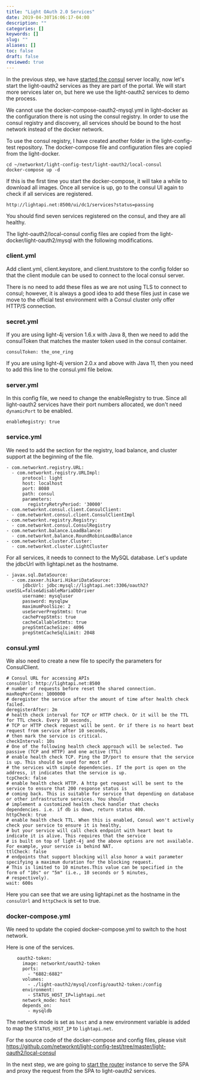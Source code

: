 ```yaml
---
title: "Light OAuth 2.0 Services"
date: 2019-04-30T16:06:17-04:00
description: ""
categories: []
keywords: []
slug: ""
aliases: []
toc: false
draft: false
reviewed: true
---
```


In the previous step, we have [started the consul][] server locally, now let's start the light-oauth2 services as they are part of the portal. We will start more services later on, but here we use the light-oauth2 services to demo the process. 

We cannot use the docker-compose-oauth2-mysql.yml in light-docker as the configuration there is not using the consul registry. In order to use the consul registry and discovery, all services should be bound to the host network instead of the docker network.  

To use the consul registry, I have created another folder in the light-config-test repository. The docker-compose file and configuration files are copied from the light-docker. 


```
cd ~/networknt/light-config-test/light-oauth2/local-consul
docker-compose up -d
```

If this is the first time you start the docker-compose, it will take a while to download all images. Once all service is up, go to the consul UI again to check if all services are registered. 

```
http://lightapi.net:8500/ui/dc1/services?status=passing
```

You should find seven services registered on the consul, and they are all healthy. 

The light-oauth2/local-consul config files are copied from the light-docker/light-oauth2/mysql with the following modifications. 

### client.yml

Add client.yml, client.keystore, and client.truststore to the config folder so that the client module can be used to connect to the local consul server. 

There is no need to add these files as we are not using TLS to connect to consul; however, it is always a good idea to add these files just in case we move to the official test environment with a Consul cluster only offer HTTP/S connection. 

### secret.yml

If you are using light-4j version 1.6.x with Java 8, then we need to add the consulToken that matches the master token used in the consul container. 

```
consulToken: the_one_ring
```

If you are using light-4j version 2.0.x and above with Java 11, then you need to add this line to the consul.yml file below. 

### server.yml

In this config file, we need to change the enableRegistry to true. Since all light-oauth2 services have their port numbers allocated, we don't need `dynamicPort` to be enabled. 

```
enableRegistry: true
```

### service.yml

We need to add the section for the registry, load balance, and cluster support at the beginning of the file. 

```
- com.networknt.registry.URL:
  - com.networknt.registry.URLImpl:
      protocol: light
      host: localhost
      port: 8080
      path: consul
      parameters:
        registryRetryPeriod: '30000'
- com.networknt.consul.client.ConsulClient:
  - com.networknt.consul.client.ConsulClientImpl
- com.networknt.registry.Registry:
  - com.networknt.consul.ConsulRegistry
- com.networknt.balance.LoadBalance:
  - com.networknt.balance.RoundRobinLoadBalance
- com.networknt.cluster.Cluster:
  - com.networknt.cluster.LightCluster

```

For all services, it needs to connect to the MySQL database. Let's update the jdbcUrl with lightapi.net as the hostname. 

```
- javax.sql.DataSource:
  - com.zaxxer.hikari.HikariDataSource:
      jdbcUrl: jdbc:mysql://lightapi.net:3306/oauth2?useSSL=false&disableMariaDbDriver
      username: mysqluser
      password: mysqlpw
      maximumPoolSize: 2
      useServerPrepStmts: true
      cachePrepStmts: true
      cacheCallableStmts: true
      prepStmtCacheSize: 4096
      prepStmtCacheSqlLimit: 2048

```

### consul.yml

We also need to create a new file to specify the parameters for ConsulClient.

```
# Consul URL for accessing APIs
consulUrl: http://lightapi.net:8500
# number of requests before reset the shared connection.
maxReqPerConn: 1000000
# deregister the service after the amount of time after health check failed.
deregisterAfter: 2m
# health check interval for TCP or HTTP check. Or it will be the TTL for TTL check. Every 10 seconds,
# TCP or HTTP check request will be sent. Or if there is no heart beat request from service after 10 seconds,
# then mark the service is critical.
checkInterval: 10s
# One of the following health check approach will be selected. Two passive (TCP and HTTP) and one active (TTL)
# enable health check TCP. Ping the IP/port to ensure that the service is up. This should be used for most of
# the services with simple dependencies. If the port is open on the address, it indicates that the service is up.
tcpCheck: false
# enable health check HTTP. A http get request will be sent to the service to ensure that 200 response status is
# coming back. This is suitable for service that depending on database or other infrastructure services. You should
# implement a customized health check handler that checks dependencies. i.e. if db is down, return status 400.
httpCheck: true
# enable health check TTL. When this is enabled, Consul won't actively check your service to ensure it is healthy,
# but your service will call check endpoint with heart beat to indicate it is alive. This requires that the service
# is built on top of light-4j and the above options are not available. For example, your service is behind NAT.
ttlCheck: false
# endpoints that support blocking will also honor a wait parameter specifying a maximum duration for the blocking request.
# This is limited to 10 minutes.This value can be specified in the form of "10s" or "5m" (i.e., 10 seconds or 5 minutes,
# respectively).
wait: 600s
```

Here you can see that we are using lightapi.net as the hostname in the `consulUrl` and `httpCheck` is set to true. 

### docker-compose.yml

We need to update the copied docker-compose.yml to switch to the host network. 

Here is one of the services. 


```
    oauth2-token:
      image: networknt/oauth2-token
      ports:
        - "6882:6882"
      volumes:
        - ./light-oauth2/mysql/config/oauth2-token:/config
      environment:
        - STATUS_HOST_IP=lightapi.net
      network_mode: host    
      depends_on:
        - mysqldb
```

The network mode is set as `host` and a new environment variable is added to map the `STATUS_HOST_IP` to `lightapi.net`.

For the source code of the docker-compose and config files, please visit https://github.com/networknt/light-config-test/tree/master/light-oauth2/local-consul

In the next step, we are going to [start the router][] instance to serve the SPA and proxy the request from the SPA to light-oauth2 services. 

[started the consul]: /tutorial/portal/local-router/start-consul/
[start the router]: /tutorial/portal/local-router/light-router/
